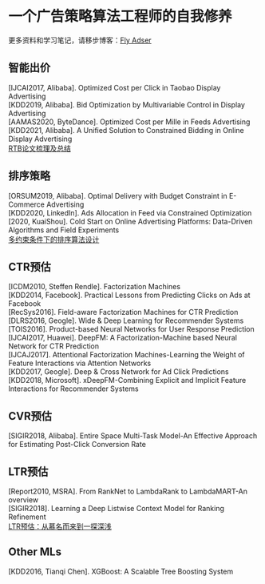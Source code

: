 # 一个广告策略算法工程师的自我修养
更多资料和学习笔记，请移步博客：[Fly Adser](https://fly-adser.top/)

 ## 智能出价
 [IJCAI2017, Alibaba]. Optimized Cost per Click in Taobao Display Advertising   
 [KDD2019, Alibaba]. Bid Optimization by Multivariable Control in Display Advertising  
 [AAMAS2020, ByteDance]. Optimized Cost per Mille in Feeds Advertising   
 [KDD2021, Alibaba]. A Unified Solution to Constrained Bidding in Online Display Advertising      
 [RTB论文梳理及总结](https://fly-adser.top/2021/12/29/RTBpapers/)
 
 ## 排序策略
 [ORSUM2019, Alibaba]. Optimal Delivery with Budget Constraint in E-Commerce Advertising    
 [KDD2020, LinkedIn]. Ads Allocation in Feed via Constrained Optimization    
 [2020, KuaiShou]. Cold Start on Online Advertising Platforms: Data-Driven Algorithms and Field Experiments    
 [多约束条件下的排序算法设计](https://fly-adser.top/2021/12/29/sortEquation/)
 
 ## CTR预估
 [ICDM2010, Steffen Rendle]. Factorization Machines   
 [KDD2014, Facebook]. Practical Lessons from Predicting Clicks on Ads at Facebook  
 [RecSys2016]. Field-aware Factorization Machines for CTR Prediction      
 [DLRS2016, Geogle]. Wide & Deep Learning for Recommender Systems  
 [TOIS2016]. Product-based Neural Networks for User Response Prediction  
 [IJCAI2017, Huawei]. DeepFM: A Factorization-Machine based Neural Network for CTR Prediction  
 [IJCAJ2017]. Attentional Factorization Machines-Learning the Weight of Feature Interactions via Attention Networks  
 [KDD2017, Geogle]. Deep & Cross Network for Ad Click Predictions  
 [KDD2018, Microsoft]. xDeepFM-Combining Explicit and Implicit Feature Interactions for Recommender Systems    
 
 ## CVR预估
 [SIGIR2018, Alibaba]. Entire Space Multi-Task Model-An Effective Approach for Estimating Post-Click Conversion Rate
 
 ## LTR预估
 [Report2010, MSRA]. From RankNet to LambdaRank to LambdaMART-An overview  
 [SIGIR2018]. Learning a Deep Listwise Context Model for Ranking Refinement   
 [LTR预估：从慕名而来到一探深浅](https://fly-adser.top/2021/12/30/LTRpartA/)
 
 ## Other MLs 
 [KDD2016, Tianqi Chen]. XGBoost: A Scalable Tree Boosting System
